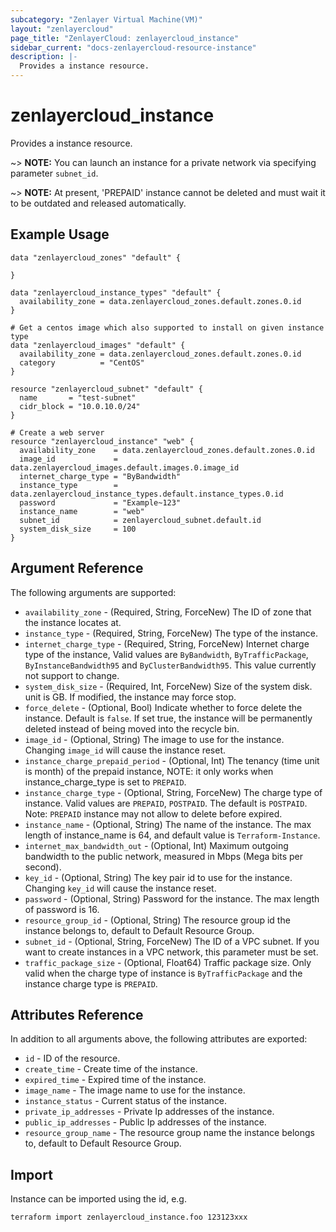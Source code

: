```yaml
---
subcategory: "Zenlayer Virtual Machine(VM)"
layout: "zenlayercloud"
page_title: "ZenlayerCloud: zenlayercloud_instance"
sidebar_current: "docs-zenlayercloud-resource-instance"
description: |-
  Provides a instance resource.
---
```


# zenlayercloud_instance

Provides a instance resource.

~> **NOTE:** You can launch an instance for a private network via specifying parameter `subnet_id`.

~> **NOTE:** At present, 'PREPAID' instance cannot be deleted and must wait it to be outdated and released automatically.

## Example Usage

```hcl
data "zenlayercloud_zones" "default" {

}

data "zenlayercloud_instance_types" "default" {
  availability_zone = data.zenlayercloud_zones.default.zones.0.id
}

# Get a centos image which also supported to install on given instance type
data "zenlayercloud_images" "default" {
  availability_zone = data.zenlayercloud_zones.default.zones.0.id
  category          = "CentOS"
}

resource "zenlayercloud_subnet" "default" {
  name       = "test-subnet"
  cidr_block = "10.0.10.0/24"
}

# Create a web server
resource "zenlayercloud_instance" "web" {
  availability_zone    = data.zenlayercloud_zones.default.zones.0.id
  image_id             = data.zenlayercloud_images.default.images.0.image_id
  internet_charge_type = "ByBandwidth"
  instance_type        = data.zenlayercloud_instance_types.default.instance_types.0.id
  password             = "Example~123"
  instance_name        = "web"
  subnet_id            = zenlayercloud_subnet.default.id
  system_disk_size     = 100
}
```

## Argument Reference

The following arguments are supported:

* `availability_zone` - (Required, String, ForceNew) The ID of zone that the instance locates at.
* `instance_type` - (Required, String, ForceNew) The type of the instance.
* `internet_charge_type` - (Required, String, ForceNew) Internet charge type of the instance, Valid values are `ByBandwidth`, `ByTrafficPackage`, `ByInstanceBandwidth95` and `ByClusterBandwidth95`. This value currently not support to change.
* `system_disk_size` - (Required, Int, ForceNew) Size of the system disk. unit is GB. If modified, the instance may force stop.
* `force_delete` - (Optional, Bool) Indicate whether to force delete the instance. Default is `false`. If set true, the instance will be permanently deleted instead of being moved into the recycle bin.
* `image_id` - (Optional, String) The image to use for the instance. Changing `image_id` will cause the instance reset.
* `instance_charge_prepaid_period` - (Optional, Int) The tenancy (time unit is month) of the prepaid instance, NOTE: it only works when instance_charge_type is set to `PREPAID`.
* `instance_charge_type` - (Optional, String, ForceNew) The charge type of instance. Valid values are `PREPAID`, `POSTPAID`. The default is `POSTPAID`. Note: `PREPAID` instance may not allow to delete before expired.
* `instance_name` - (Optional, String) The name of the instance. The max length of instance_name is 64, and default value is `Terraform-Instance`.
* `internet_max_bandwidth_out` - (Optional, Int) Maximum outgoing bandwidth to the public network, measured in Mbps (Mega bits per second).
* `key_id` - (Optional, String) The key pair id to use for the instance. Changing `key_id` will cause the instance reset.
* `password` - (Optional, String) Password for the instance. The max length of password is 16.
* `resource_group_id` - (Optional, String) The resource group id the instance belongs to, default to Default Resource Group.
* `subnet_id` - (Optional, String, ForceNew) The ID of a VPC subnet. If you want to create instances in a VPC network, this parameter must be set.
* `traffic_package_size` - (Optional, Float64) Traffic package size. Only valid when the charge type of instance is `ByTrafficPackage` and the instance charge type is `PREPAID`.

## Attributes Reference

In addition to all arguments above, the following attributes are exported:

* `id` - ID of the resource.
* `create_time` - Create time of the instance.
* `expired_time` - Expired time of the instance.
* `image_name` - The image name to use for the instance.
* `instance_status` - Current status of the instance.
* `private_ip_addresses` - Private Ip addresses of the instance.
* `public_ip_addresses` - Public Ip addresses of the instance.
* `resource_group_name` - The resource group name the instance belongs to, default to Default Resource Group.


## Import

Instance can be imported using the id, e.g.

```
terraform import zenlayercloud_instance.foo 123123xxx
```

